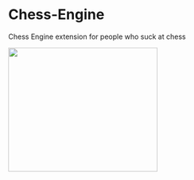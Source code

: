 # Chess-Engine
Chess Engine extension for people who suck at chess



<img src="https://images.chesscomfiles.com/uploads/v1/chess_term/277cd474-68b4-11ea-af46-77e9cb17e789.420fb3cd.5000x5000o.0f0831dd49ec.png" width="300" height="250">
